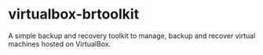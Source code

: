 # virtualbox-brtoolkit
A simple backup and recovery toolkit to manage, backup and recover virtual machines hosted on VirtualBox.
